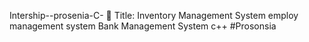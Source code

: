 Intership--prosenia-C-
🎯 Title: Inventory Management System 
employ management system
‎Bank Management System c++ #Prosonsia
